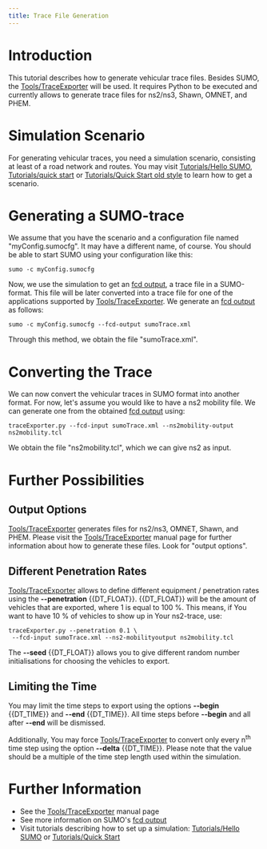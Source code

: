 ```yaml
---
title: Trace File Generation
---
```


# Introduction

This tutorial describes how to generate vehicular trace files. Besides
SUMO, the [Tools/TraceExporter](../Tools/TraceExporter.md) will be
used. It requires Python to be executed and currently allows to generate
trace files for ns2/ns3, Shawn, OMNET, and PHEM.

# Simulation Scenario

For generating vehicular traces, you need a simulation scenario,
consisting at least of a road network and routes. You may visit
[Tutorials/Hello SUMO](../Tutorials/Hello_SUMO.md),
[Tutorials/quick start](../Tutorials/quick_start.md) or
[Tutorials/Quick Start old
style](../Tutorials/Quick_Start_old_style.md) to learn how to get a
scenario.

# Generating a SUMO-trace

We assume that you have the scenario and a configuration file named
"myConfig.sumocfg". It may have a different name, of course. You should
be able to start SUMO using your configuration like this:

```
sumo -c myConfig.sumocfg
```

Now, we use the simulation to get an [fcd
output](../Simulation/Output/FCDOutput.md), a trace file in a
SUMO-format. This file will be later converted into a trace file for one
of the applications supported by
[Tools/TraceExporter](../Tools/TraceExporter.md). We generate an
[fcd output](../Simulation/Output/FCDOutput.md) as follows:

```
sumo -c myConfig.sumocfg --fcd-output sumoTrace.xml
```

Through this method, we obtain the file "sumoTrace.xml".

# Converting the Trace

We can now convert the vehicular traces in SUMO format into another
format. For now, let's assume you would like to have a ns2 mobility
file. We can generate one from the obtained [fcd
output](../Simulation/Output/FCDOutput.md) using:

```
traceExporter.py --fcd-input sumoTrace.xml --ns2mobility-output ns2mobility.tcl
```

We obtain the file "ns2mobility.tcl", which we can give ns2 as input.

# Further Possibilities

## Output Options

[Tools/TraceExporter](../Tools/TraceExporter.md) generates files
for ns2/ns3, OMNET, Shawn, and PHEM. Please visit the
[Tools/TraceExporter](../Tools/TraceExporter.md) manual page for
further information about how to generate these files. Look for "output
options".

## Different Penetration Rates

[Tools/TraceExporter](../Tools/TraceExporter.md) allows to define
different equipment / penetration rates using the **--penetration** {{DT_FLOAT}}. {{DT_FLOAT}} will be the amount
of vehicles that are exported, where 1 is equal to 100 %. This means, if
You want to have 10 % of vehicles to show up in Your ns2-trace, use:

```
traceExporter.py --penetration 0.1 \
 --fcd-input sumoTrace.xml --ns2-mobilityoutput ns2mobility.tcl
```

The **--seed** {{DT_FLOAT}} allows you to give different random number initialisations for
choosing the vehicles to export.

## Limiting the Time

You may limit the time steps to export using the options **--begin** {{DT_TIME}} and **--end** {{DT_TIME}}. All time
steps before **--begin** and all after **--end** will be dismissed.

Additionally, You may force
[Tools/TraceExporter](../Tools/TraceExporter.md) to convert only
every n<sup>th</sup> time step using the option **--delta** {{DT_TIME}}. Please note that the
value should be a multiple of the time step length used within the
simulation.

# Further Information

- See the [Tools/TraceExporter](../Tools/TraceExporter.md) manual
  page
- See more information on SUMO's [fcd
  output](../Simulation/Output/FCDOutput.md)
- Visit tutorials describing how to set up a simulation:
  [Tutorials/Hello SUMO](../Tutorials/Hello_SUMO.md) or
  [Tutorials/Quick Start](../Tutorials/quick_start.md)
